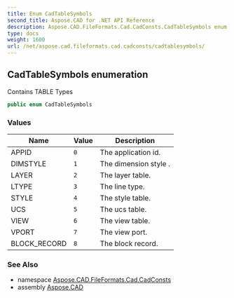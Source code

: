 ```yaml
---
title: Enum CadTableSymbols
second_title: Aspose.CAD for .NET API Reference
description: Aspose.CAD.FileFormats.Cad.CadConsts.CadTableSymbols enum. Contains TABLE Types
type: docs
weight: 1600
url: /net/aspose.cad.fileformats.cad.cadconsts/cadtablesymbols/
---
```

## CadTableSymbols enumeration

Contains TABLE Types

```csharp
public enum CadTableSymbols
```

### Values

| Name | Value | Description |
| --- | --- | --- |
| APPID | `0` | The application id. |
| DIMSTYLE | `1` | The dimension style . |
| LAYER | `2` | The layer table. |
| LTYPE | `3` | The line type. |
| STYLE | `4` | The style table. |
| UCS | `5` | The ucs table. |
| VIEW | `6` | The view table. |
| VPORT | `7` | The view port. |
| BLOCK_RECORD | `8` | The block record. |

### See Also

* namespace [Aspose.CAD.FileFormats.Cad.CadConsts](../../aspose.cad.fileformats.cad.cadconsts/)
* assembly [Aspose.CAD](../../)


